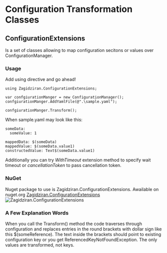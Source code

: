 # Configuration Transformation Classes
## ConfigurationExtensions
Is a set of classes allowing to map configuration secitons or values over ConfigurationManager.

### Usage 
Add using directive and go ahead!
```
using Zagidziran.ConfigurationExtensions;

var confgiurationManger = new ConfigurationManager();
confgiurationManger.AddYamlFile(@".\sample.yaml");

confgiurationManger.Transform();
```
When sample.yaml may look like this:
```
someData:
  someValue: 1

mappedData: $(someData)
mappedValue: $(someData.value1)
constructedValue: Text$(someData.value1)
```


Additionally you can try *WithTimeout* extension method to specify wait timeout or *cancellationToken* to pass cancellation token.

### NuGet

Nuget package to use is Zagidziran.ConfigurationExtensions. Awailable on nuget.org
[Zagidziran.ConfigurationExtensions](https://www.nuget.org/packages/Zagidziran.ConfigurationExtensions) ![Zagidziran.ConfigurationExtensions](https://img.shields.io/nuget/v/zagidziran.ConfigurationExtensions.svg)

### A Few Explanation Words

When you call the Transform() method the code traverses through configuration and replaces entries in the round brackets with dollar sign
like this $(someReference). The text inside the brackets should point to existing configuration key or you get ReferencedKeyNotFoundException.
The only values are transformed, not keys.